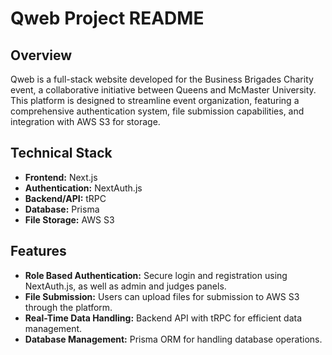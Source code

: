# Qweb Project README

## Overview

Qweb is a full-stack website developed for the Business Brigades Charity event, a collaborative initiative between Queens and McMaster University. This platform is designed to streamline event organization, featuring a comprehensive authentication system, file submission capabilities, and integration with AWS S3 for storage.

## Technical Stack

- **Frontend:** Next.js
- **Authentication:** NextAuth.js
- **Backend/API:** tRPC
- **Database:** Prisma
- **File Storage:** AWS S3

## Features

- **Role Based Authentication:** Secure login and registration using NextAuth.js, as well as admin and judges panels.
- **File Submission:** Users can upload files for submission to AWS S3 through the platform.
- **Real-Time Data Handling:** Backend API with tRPC for efficient data management.
- **Database Management:** Prisma ORM for handling database operations.
